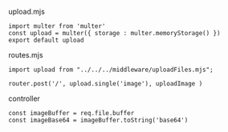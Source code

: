 upload.mjs

    import multer from 'multer'
    const upload = multer({ storage : multer.memoryStorage() })
    export default upload


routes.mjs

    import upload from "../../../middleware/uploadFiles.mjs";

    router.post('/', upload.single('image'), uploadImage )

controller 

    const imageBuffer = req.file.buffer
    const imageBase64 = imageBuffer.toString('base64')
